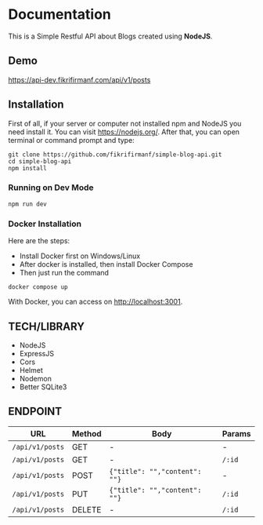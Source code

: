 # Documentation

This is a Simple Restful API about Blogs created using **NodeJS**.

## Demo

<https://api-dev.fikrifirmanf.com/api/v1/posts>

## Installation

First of all, if your server or computer not installed npm and NodeJS you need install it. You can visit <https://nodejs.org/>.
After that, you can open terminal or command prompt and type:

```
git clone https://github.com/fikrifirmanf/simple-blog-api.git
cd simple-blog-api
npm install
```

### Running on Dev Mode

```
npm run dev
```

### Docker Installation

Here are the steps:

- Install Docker first on Windows/Linux
- After docker is installed, then install Docker Compose
- Then just run the command

```
docker compose up
```

With Docker, you can access on <http://localhost:3001>.

## TECH/LIBRARY

- NodeJS
- ExpressJS
- Cors
- Helmet
- Nodemon
- Better SQLite3

## ENDPOINT

| URL             | Method | Body                          | Params |
| --------------- | ------ | ----------------------------- | ------ |
| `/api/v1/posts` | GET    | -                             | -      |
| `/api/v1/posts` | GET    | -                             | `/:id` |
| `/api/v1/posts` | POST   | `{"title": "","content": ""}` | -      |
| `/api/v1/posts` | PUT    | `{"title": "","content": ""}` | `/:id` |
| `/api/v1/posts` | DELETE | -                             | `/:id` |
